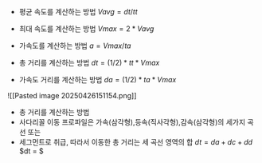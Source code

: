 - 평균 속도를 계산하는 방법
	$Vavg = dt/tt$
	
- 최대 속도를 계산하는 방법
	$Vmax = 2*Vavg$
	
- 가속도를 계산하는 방법
	$a = Vmax/ta$
	
- 총 거리를 계산하는 방법
	$dt = (1/2) * tt * Vmax$
	
- 가속도 거리를 계산하는 방법
	$da = (1/2) * ta * Vmax$


![[Pasted image 20250426151154.png]]

- 총 거리를 계산하는 방법
- 사다리꼴 이동 프로파일은 가속(삼각형),등속(직사각형),감속(삼각형)의 세가지 곡선 또는
- 세그먼트로 취급, 따라서 이동한 총 거리는 세 곡선 영역의 합
	$dt = da + dc + dd$
$dt = $